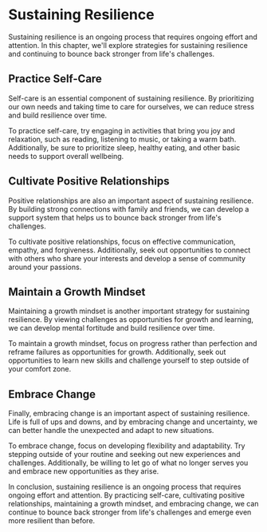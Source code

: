 Sustaining Resilience
=================================

Sustaining resilience is an ongoing process that requires ongoing effort and attention. In this chapter, we'll explore strategies for sustaining resilience and continuing to bounce back stronger from life's challenges.

Practice Self-Care
------------------

Self-care is an essential component of sustaining resilience. By prioritizing our own needs and taking time to care for ourselves, we can reduce stress and build resilience over time.

To practice self-care, try engaging in activities that bring you joy and relaxation, such as reading, listening to music, or taking a warm bath. Additionally, be sure to prioritize sleep, healthy eating, and other basic needs to support overall wellbeing.

Cultivate Positive Relationships
--------------------------------

Positive relationships are also an important aspect of sustaining resilience. By building strong connections with family and friends, we can develop a support system that helps us to bounce back stronger from life's challenges.

To cultivate positive relationships, focus on effective communication, empathy, and forgiveness. Additionally, seek out opportunities to connect with others who share your interests and develop a sense of community around your passions.

Maintain a Growth Mindset
-------------------------

Maintaining a growth mindset is another important strategy for sustaining resilience. By viewing challenges as opportunities for growth and learning, we can develop mental fortitude and build resilience over time.

To maintain a growth mindset, focus on progress rather than perfection and reframe failures as opportunities for growth. Additionally, seek out opportunities to learn new skills and challenge yourself to step outside of your comfort zone.

Embrace Change
--------------

Finally, embracing change is an important aspect of sustaining resilience. Life is full of ups and downs, and by embracing change and uncertainty, we can better handle the unexpected and adapt to new situations.

To embrace change, focus on developing flexibility and adaptability. Try stepping outside of your routine and seeking out new experiences and challenges. Additionally, be willing to let go of what no longer serves you and embrace new opportunities as they arise.

In conclusion, sustaining resilience is an ongoing process that requires ongoing effort and attention. By practicing self-care, cultivating positive relationships, maintaining a growth mindset, and embracing change, we can continue to bounce back stronger from life's challenges and emerge even more resilient than before.
